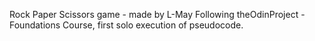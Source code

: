 Rock Paper Scissors game - made by L-May
Following theOdinProject - Foundations Course,
first solo execution of pseudocode.